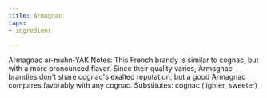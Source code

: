 ```yaml
---
title: Armagnac
tags:
- ingredient

---
```

Armagnac ar-muhn-YAK Notes: This French brandy is similar to cognac, but with a more pronounced flavor. Since their quality varies, Armagnac brandies don't share cognac's exalted reputation, but a good Armagnac compares favorably with any cognac. Substitutes: cognac (lighter, sweeter)
